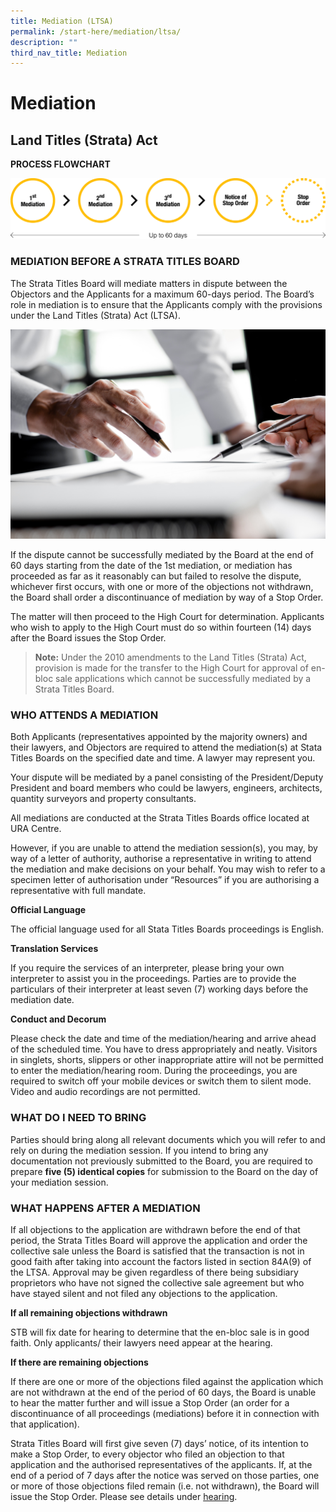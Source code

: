 ```yaml
---
title: Mediation (LTSA)
permalink: /start-here/mediation/ltsa/
description: ""
third_nav_title: Mediation
---
```

# Mediation

## Land Titles (Strata) Act


**PROCESS FLOWCHART**

![Mediation (LTSA) Process Flowchart](/images/General%20Proceedings/Mediation/mediation-ltsa-flowchart.png)

### MEDIATION BEFORE A STRATA TITLES BOARD

The Strata Titles Board will mediate matters in dispute between the Objectors and the Applicants for a maximum 60-days period. The Board’s role in mediation is to ensure that the Applicants comply with the provisions under the Land Titles (Strata) Act (LTSA).

![mediation](/images/mediation.jpg)

If the dispute cannot be successfully mediated by the Board at the end of 60 days starting from the date of the 1st mediation, or mediation has proceeded as far as it reasonably can but failed to resolve the dispute, whichever first occurs, with one or more of the objections not withdrawn, the Board shall order a discontinuance of mediation by way of a Stop Order.

The matter will then proceed to the High Court for determination. Applicants who wish to apply to the High Court must do so within fourteen (14) days after the Board issues the Stop Order.

> **Note:**
Under the 2010 amendments to the Land Titles (Strata) Act, provision is made for the transfer to the High Court for approval of en-bloc sale applications which cannot be successfully mediated by a Strata Titles Board.

### WHO ATTENDS A MEDIATION

Both Applicants (representatives appointed by the majority owners) and their lawyers, and Objectors are required to attend the mediation(s) at Stata Titles Boards on the specified date and time. A lawyer may represent you.

Your dispute will be mediated by a panel consisting of the President/Deputy President and board members who could be lawyers, engineers, architects, quantity surveyors and property consultants.

All mediations are conducted at the Strata Titles Boards office located at URA Centre.

However, if you are unable to attend the mediation session(s), you may, by way of a letter of authority, authorise a representative in writing to attend the mediation and make decisions on your behalf. You may wish to refer to a specimen letter of authorisation under “Resources” if you are authorising a representative with full mandate.

**Official Language**

The official language used for all Stata Titles Boards proceedings is English.

**Translation Services**

If you require the services of an interpreter, please bring your own interpreter to assist you in the proceedings. Parties are to provide the particulars of their interpreter at least seven (7) working days before the mediation date.

**Conduct and Decorum**

Please check the date and time of the mediation/hearing and arrive ahead of the scheduled time. You have to dress appropriately and neatly. Visitors in singlets, shorts, slippers or other inappropriate attire will not be permitted to enter the mediation/hearing room. During the proceedings, you are required to switch off your mobile devices or switch them to silent mode. Video and audio recordings are not permitted.

### WHAT DO I NEED TO BRING

Parties should bring along all relevant documents which you will refer to and rely on during the mediation session. If you intend to bring any documentation not previously submitted to the Board, you are required to prepare **five (5) identical copies** for submission to the Board on the day of your mediation session.

### WHAT HAPPENS AFTER A MEDIATION

If all objections to the application are withdrawn before the end of that period, the Strata Titles Board will approve the application and order the collective sale unless the Board is satisfied that the transaction is not in good faith after taking into account the factors listed in section 84A(9) of the LTSA. Approval may be given regardless of there being subsidiary proprietors who have not signed the collective sale agreement but who have stayed silent and not filed any objections to the application.

**If all remaining objections withdrawn**

STB will fix date for hearing to determine that the en-bloc sale is in good faith. Only applicants/ their lawyers need appear at the hearing.

**If there are remaining objections**

If there are one or more of the objections filed against the application which are not withdrawn at the end of the period of 60 days, the Board is unable to hear the matter further and will issue a Stop Order (an order for a discontinuance of all proceedings (mediations) before it in connection with that application).

Strata Titles Board will first give seven (7) days’ notice, of its intention to make a Stop Order, to every objector who filed an objection to that application and the authorised representatives of the applicants. If, at the end of a period of 7 days after the notice was served on those parties, one or more of those objections filed remain (i.e. not withdrawn), the Board will issue the Stop Order. Please see details under [hearing](/general-proceedings/hearing/).